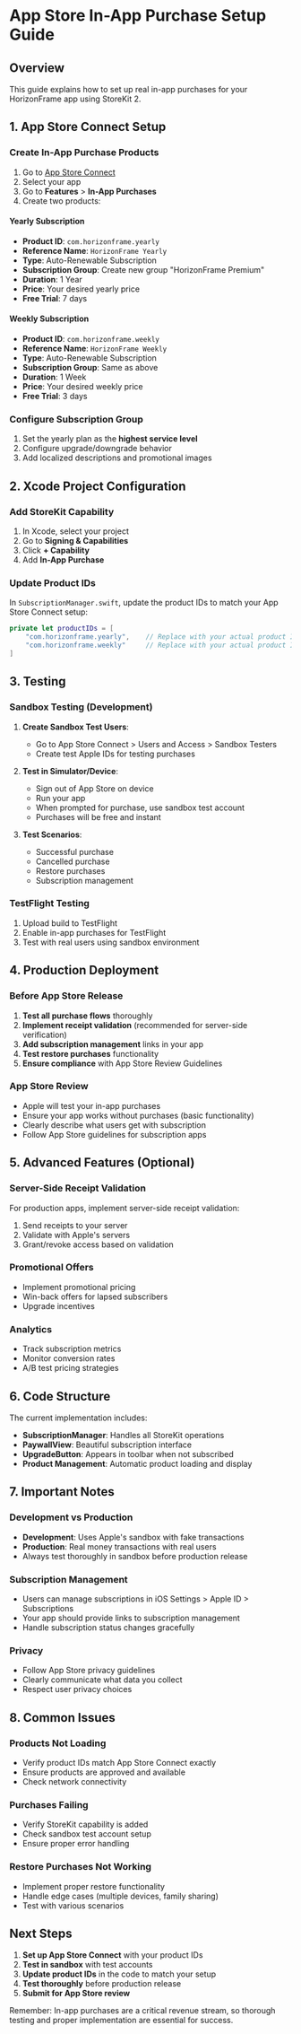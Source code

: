 # App Store In-App Purchase Setup Guide

## Overview
This guide explains how to set up real in-app purchases for your HorizonFrame app using StoreKit 2.

## 1. App Store Connect Setup

### Create In-App Purchase Products
1. Go to [App Store Connect](https://appstoreconnect.apple.com)
2. Select your app
3. Go to **Features** > **In-App Purchases**
4. Create two products:

#### Yearly Subscription
- **Product ID**: `com.horizonframe.yearly`
- **Reference Name**: `HorizonFrame Yearly`
- **Type**: Auto-Renewable Subscription
- **Subscription Group**: Create new group "HorizonFrame Premium"
- **Duration**: 1 Year
- **Price**: Your desired yearly price
- **Free Trial**: 7 days

#### Weekly Subscription  
- **Product ID**: `com.horizonframe.weekly`
- **Reference Name**: `HorizonFrame Weekly`
- **Type**: Auto-Renewable Subscription
- **Subscription Group**: Same as above
- **Duration**: 1 Week
- **Price**: Your desired weekly price
- **Free Trial**: 3 days

### Configure Subscription Group
1. Set the yearly plan as the **highest service level**
2. Configure upgrade/downgrade behavior
3. Add localized descriptions and promotional images

## 2. Xcode Project Configuration

### Add StoreKit Capability
1. In Xcode, select your project
2. Go to **Signing & Capabilities**
3. Click **+ Capability**
4. Add **In-App Purchase**

### Update Product IDs
In `SubscriptionManager.swift`, update the product IDs to match your App Store Connect setup:

```swift
private let productIDs = [
    "com.horizonframe.yearly",    // Replace with your actual product ID
    "com.horizonframe.weekly"     // Replace with your actual product ID
]
```

## 3. Testing

### Sandbox Testing (Development)
1. **Create Sandbox Test Users**:
   - Go to App Store Connect > Users and Access > Sandbox Testers
   - Create test Apple IDs for testing purchases

2. **Test in Simulator/Device**:
   - Sign out of App Store on device
   - Run your app
   - When prompted for purchase, use sandbox test account
   - Purchases will be free and instant

3. **Test Scenarios**:
   - Successful purchase
   - Cancelled purchase
   - Restore purchases
   - Subscription management

### TestFlight Testing
1. Upload build to TestFlight
2. Enable in-app purchases for TestFlight
3. Test with real users using sandbox environment

## 4. Production Deployment

### Before App Store Release
1. **Test all purchase flows** thoroughly
2. **Implement receipt validation** (recommended for server-side verification)
3. **Add subscription management** links in your app
4. **Test restore purchases** functionality
5. **Ensure compliance** with App Store Review Guidelines

### App Store Review
- Apple will test your in-app purchases
- Ensure your app works without purchases (basic functionality)
- Clearly describe what users get with subscription
- Follow App Store guidelines for subscription apps

## 5. Advanced Features (Optional)

### Server-Side Receipt Validation
For production apps, implement server-side receipt validation:
1. Send receipts to your server
2. Validate with Apple's servers
3. Grant/revoke access based on validation

### Promotional Offers
- Implement promotional pricing
- Win-back offers for lapsed subscribers
- Upgrade incentives

### Analytics
- Track subscription metrics
- Monitor conversion rates
- A/B test pricing strategies

## 6. Code Structure

The current implementation includes:

- **SubscriptionManager**: Handles all StoreKit operations
- **PaywallView**: Beautiful subscription interface
- **UpgradeButton**: Appears in toolbar when not subscribed
- **Product Management**: Automatic product loading and display

## 7. Important Notes

### Development vs Production
- **Development**: Uses Apple's sandbox with fake transactions
- **Production**: Real money transactions with real users
- Always test thoroughly in sandbox before production release

### Subscription Management
- Users can manage subscriptions in iOS Settings > Apple ID > Subscriptions
- Your app should provide links to subscription management
- Handle subscription status changes gracefully

### Privacy
- Follow App Store privacy guidelines
- Clearly communicate what data you collect
- Respect user privacy choices

## 8. Common Issues

### Products Not Loading
- Verify product IDs match App Store Connect exactly
- Ensure products are approved and available
- Check network connectivity

### Purchases Failing
- Verify StoreKit capability is added
- Check sandbox test account setup
- Ensure proper error handling

### Restore Purchases Not Working
- Implement proper restore functionality
- Handle edge cases (multiple devices, family sharing)
- Test with various scenarios

## Next Steps

1. **Set up App Store Connect** with your product IDs
2. **Test in sandbox** with test accounts
3. **Update product IDs** in the code to match your setup
4. **Test thoroughly** before production release
5. **Submit for App Store review**

Remember: In-app purchases are a critical revenue stream, so thorough testing and proper implementation are essential for success.
